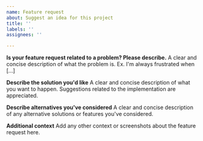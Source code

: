```yaml
---
name: Feature request
about: Suggest an idea for this project
title: ''
labels: ''
assignees: ''

---
```


**Is your feature request related to a problem? Please describe.**
A clear and concise description of what the problem is. Ex. I'm always frustrated when [...]

**Describe the solution you'd like**
A clear and concise description of what you want to happen. Suggestions related to the implementation are appreciated.

**Describe alternatives you've considered**
A clear and concise description of any alternative solutions or features you've considered.

**Additional context**
Add any other context or screenshots about the feature request here.
